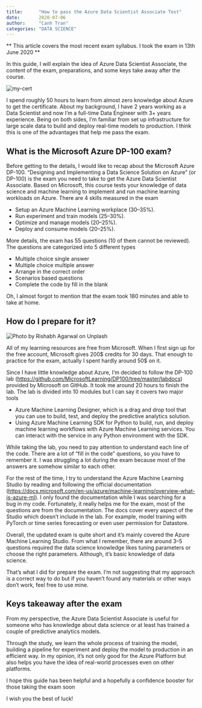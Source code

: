 ```yaml
---
title:      "How to pass the Azure Data Scientist Associate Test"
date:       2020-07-06
author:     "Canh Tran"
categories: "DATA SCIENCE"
---
```


** This article covers the most recent exam syllabus. I took the exam in 13th June 2020 **

In this guide, I will explain the idea of Azure Data Scientist Associate, the content of the exam, preparations, and some keys take away after the course.

![my-cert](https://miro.medium.com/max/1400/1*ou4Aj2xOs-90zkPCLEQBdw.png)

I spend roughly 50 hours to learn from almost zero knowledge about Azure to get the certificate. About my background, I have 2 years working as a Data Scientist and now I’m a full-time Data Engineer with 3+ years experience. Being on both sides, I’m familiar from set up infrastructure for large scale data to build and deploy real-time models to production. I think this is one of the advantages that help me pass the exam.

## What is the Microsoft Azure DP-100 exam?

Before getting to the details, I would like to recap about the Microsoft Azure DP-100. “Designing and Implementing a Data Science Solution on Azure” (or DP-100) is the exam you need to take to get the Azure Data Scientist Associate. Based on Microsoft, this course tests your knowledge of data science and machine learning to implement and run machine learning workloads on Azure. There are 4 skills measured in the exam

- Setup an Azure Machine Learning workplace (30–35%).
- Run experiment and train models (25–30%).
- Optimize and manage models (20–25%).
- Deploy and consume models (20–25%).

More details, the exam has 55 questions (10 of them cannot be reviewed). The questions are categorized into 5 different types

- Multiple choice single answer
- Multiple choice multiple answer
- Arrange in the correct order
- Scenarios based questions
- Complete the code by fill in the blank

Oh, I almost forgot to mention that the exam took 180 minutes and able to take at home.

## How do I prepare for it?
![Photo by Rishabh Agarwal on Unplash](https://miro.medium.com/max/1400/1*eQiIx2AypOXM4FEzVS6Xdg.jpeg)

All of my learning resources are free from Microsoft. When I first sign up for the free account, Microsoft gives 200$ credits for 30 days. That enough to practice for the exam, actually I spent hardly around 50$ on it.

Since I have little knowledge about Azure, I’m decided to follow the DP-100 lab (https://github.com/MicrosoftLearning/DP100/tree/master/labdocs) provided by Microsoft on GitHub. It took me around 20 hours to finish the lab. The lab is divided into 10 modules but I can say it covers two major tools

- Azure Machine Learning Designer, which is a drag and drop tool that you can use to build, test, and deploy the predictive analytics solution.
- Using Azure Machine Learning SDK for Python to build, run, and deploy machine learning workflows with Azure Machine Learning services. You can interact with the service in any Python environment with the SDK.

While taking the lab, you need to pay attention to understand each line of the code. There are a lot of “fill in the code” questions, so you have to remember it. I was struggling a lot during the exam because most of the answers are somehow similar to each other.

For the rest of the time, I try to understand the Azure Machine Learning Studio by reading and following the official documentation (https://docs.microsoft.com/en-us/azure/machine-learning/overview-what-is-azure-ml). I only found the documentation while I was searching for a bug in my code. Fortunately, it really helps me for the exam, most of the questions are from the documentation. The docs cover every aspect of the Studio which doesn’t include in the lab. For example, model training with PyTorch or time series forecasting or even user permission for Datastore.

Overall, the updated exam is quite short and it’s mainly covered the Azure Machine Learning Studio. From what I remember, there are around 3–5 questions required the data science knowledge likes tuning parameters or choose the right parameters. Although, it’s basic knowledge of data science.

That’s what I did for prepare the exam. I’m not suggesting that my approach is a correct way to do but if you haven’t found any materials or other ways don’t work, feel free to use mine.

## Keys takeaway after the exam

From my perspective, the Azure Data Scientist Associate is useful for someone who has knowledge about data science or at least has trained a couple of predictive analytics models.

Through the study, we learn the whole process of training the model, building a pipeline for experiment and deploy the model to production in an efficient way. In my opinion, it’s not only good for the Azure Platform but also helps you have the idea of real-world processes even on other platforms.

I hope this guide has been helpful and a hopefully a confidence booster for those taking the exam soon

I wish you the best of luck!